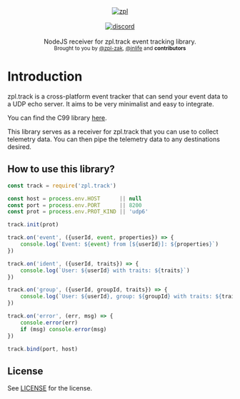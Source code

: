 <div align="center">
    <a href="https://github.com/zpl-c/zpl"><img src="https://user-images.githubusercontent.com/2182108/111983468-d5593e80-8b12-11eb-9c59-8c78ecc0504e.png" alt="zpl" /></a>
</div>

<br />

<div align="center">
    <a href="https://discord.gg/2fZVEym"><img src="https://img.shields.io/discord/354670964400848898?color=7289DA&style=for-the-badge" alt="discord" /></a>
</div>

<br />
<div align="center">
  NodeJS receiver for zpl.track event tracking library.
</div>

<div align="center">
  <sub>
    Brought to you by <a href="https://github.com/zpl-zak">@zpl-zak</a>, <a href="https://github.com/inlife">@inlife</a>
    and <strong>contributors</strong>
  </sub>
</div>

# Introduction
zpl.track is a cross-platform event tracker that can send your event data to a UDP echo server. It aims to be very minimalist and easy to integrate.

You can find the C99 library [here](https://github.com/zpl-c/track#readme).

This library serves as a receiver for zpl.track that you can use to collect telemetry data. You can then pipe the telemetry data to any destinations desired.

## How to use this library?

```js
const track = require('zpl.track')

const host = process.env.HOST      || null
const port = process.env.PORT      || 8200
const prot = process.env.PROT_KIND || 'udp6'

track.init(prot)

track.on('event', ({userId, event, properties}) => {
    console.log(`Event: ${event} from [${userId}]: ${properties}`)
})

track.on('ident', ({userId, traits}) => {
    console.log(`User: ${userId} with traits: ${traits}`)
})

track.on('group', ({userId, groupId, traits}) => {
    console.log(`User: ${userId}, group: ${groupId} with traits: ${traits}`)
})

track.on('error', (err, msg) => {
    console.error(err)
    if (msg) console.error(msg)
})

track.bind(port, host)
```

## License

See [LICENSE](LICENSE) for the license.
